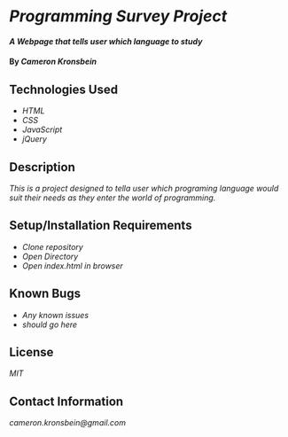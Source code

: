 # _Programming Survey Project_

#### _A Webpage that tells user which language to study_

#### By _**Cameron Kronsbein**_

## Technologies Used

* _HTML_
* _CSS_
* _JavaScript_
* _jQuery_

## Description

_This is a project designed to tella user which programing language would suit their needs as they enter the world of programming._

## Setup/Installation Requirements

* _Clone repository_
* _Open Directory_
* _Open index.html in browser_

## Known Bugs

* _Any known issues_
* _should go here_

## License

_MIT_

## Contact Information

_cameron.kronsbein@gmail.com_
